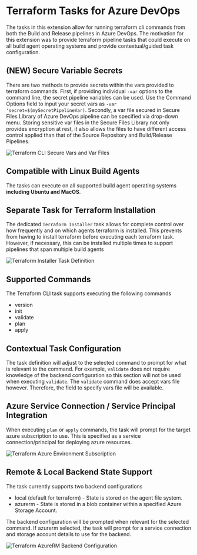 # Terraform Tasks for Azure DevOps

The tasks in this extension allow for running terraform cli commands from both the Build and Release pipelines in Azure DevOps. The motivation for this extension was to provide terraform pipeline tasks that could execute on all build agent operating systems and provide contextual/guided task configuration.

## (NEW) Secure Variable Secrets
There are two methods to provide secrets within the vars provided to terraform commands. First, if providing individual `-var` options to the command line, the secret pipeline variables can be used. Use the Command Options field to input your secret vars as `-var 'secret=$(mySecretPipelineVar)`. Secondly, a var file secured in Secure Files Library of Azure DevOps pipeline can be specified via drop-down menu. Storing sensitive var files in the Secure Files Library not only provides encryption at rest, it also allows the files to have different access control applied than that of the Source Repository and Build/Release Pipelines.

![Terraform CLI Secure Vars and Var Files](https://raw.githubusercontent.com/charleszipp/azure-pipelines-tasks-terraform/master/screenshots/overview-tfcli-secure-vars.JPG)

## Compatible with Linux Build Agents

The tasks can execute on all supported build agent operating systems **including Ubuntu and MacOS**.

## Separate Task for Terraform Installation

The dedicated `Terraform Installer` task allows for complete control over how frequently and on which agents terraform is installed. This prevents from having to install terraform before executing each terraform task. However, if necessary, this can be installed multiple times to support pipelines that span multiple build agents

![Terraform Installer Task Definition](https://raw.githubusercontent.com/charleszipp/azure-pipelines-tasks-terraform/master/screenshots/overview-tfinstall-task-fields.jpg)

## Supported Commands
The Terraform CLI task supports executing the following commands
- version
- init
- validate
- plan
- apply

## Contextual Task Configuration
The task definition will adjust to the selected command to prompt for what is relevant to the command. For example, `validate` does not require knowledge of the backend configuration so this section will not be used when executing `validate`. The `validate` command does accept vars file however. Therefore, the field to specify vars file will be available.

## Azure Service Connection / Service Principal Integration
When executing `plan` or `apply` commands, the task will prompt for the target azure subscription to use. This is specified as a service connection/principal for deploying azure resources.

![Terraform Azure Environment Subscription](https://raw.githubusercontent.com/charleszipp/azure-pipelines-tasks-terraform/master/screenshots/overview-tfcli-azure-sub.jpg)

## Remote & Local Backend State Support
The task currently supports two backend configurations
- local (default for terraform) - State is stored on the agent file system.
- azurerm - State is stored in a blob container within a specified Azure Storage Account.

The backend configuration will be prompted when relevant for the selected command. If azurerm selected, the task will prompt for a service connection and storage account details to use for the backend.

![Terraform AzureRM Backend Configuration](https://raw.githubusercontent.com/charleszipp/azure-pipelines-tasks-terraform/master/screenshots/overview-tfcli-backend-azurerm.jpg)
